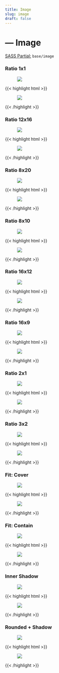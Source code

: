 ```yaml
---
title: Image
slug: image
draft: false
---
```


<!-- Header -->
<div class="styleguide__content">
  <h1>— Image</h1>
  <p><u>SASS Partial:</u> <code>base/image</code></p>

  <h3>Ratio 1x1</h3>
</div>

<!-- Result -->
<div class="styleguide__result">
  <div class="w-32">
    <figure class="image -is1x1">
        <img src="/dist/assets/img/fpo-01.jpg" class="fit-cover">
    </figure>
</div>
</div>

<!-- Markup -->
{{< highlight html  >}}
<figure class="image -is1x1">
    <img src="{$path}">
</figure>
{{< /highlight >}}



<!-- Header -->
<div class="styleguide__content">
  <h3>Ratio 12x16</h3>
</div>

<!-- Result -->
<div class="styleguide__result">
  <div class="w-32">
    <figure class="image -is12x16">
        <img src="/dist/assets/img/fpo-01.jpg" class="fit-cover">
    </figure>
</div>
</div>

<!-- Markup -->
{{< highlight html  >}}
<figure class="image -is12x16">
    <img src="{$path}">
</figure>
{{< /highlight >}}





<!-- Header -->
<div class="styleguide__content">
  <h3>Ratio 8x20</h3>
</div>

<!-- Result -->
<div class="styleguide__result">
  <div class="w-32">
    <figure class="image -is8x20">
        <img src="/dist/assets/img/fpo-01.jpg" class="fit-cover">
    </figure>
</div>
</div>

<!-- Markup -->
{{< highlight html  >}}
<figure class="image -is8x20">
    <img src="{$path}">
</figure>
{{< /highlight >}}





<!-- Header -->
<div class="styleguide__content">
  <h3>Ratio 8x10</h3>
</div>

<!-- Result -->
<div class="styleguide__result">
  <div class="w-32">
    <figure class="image -is8x10">
        <img src="/dist/assets/img/fpo-01.jpg" class="fit-cover">
    </figure>
</div>
</div>

<!-- Markup -->
{{< highlight html  >}}
<figure class="image -is8x10">
    <img src="{$path}">
</figure>
{{< /highlight >}}




<!-- Header -->
<div class="styleguide__content">
  <h3>Ratio 16x12</h3>
</div>

<!-- Result -->
<div class="styleguide__result">
  <div class="w-32">
    <figure class="image -is16x12">
        <img src="/dist/assets/img/fpo-01.jpg" class="fit-cover">
    </figure>
</div>
</div>

<!-- Markup -->
{{< highlight html  >}}
<figure class="image -is16x12">
    <img src="{$path}">
</figure>
{{< /highlight >}}



<!-- Header -->
<div class="styleguide__content">
  <h3>Ratio 16x9</h3>
</div>

<!-- Result -->
<div class="styleguide__result">
  <div class="w-32">
    <figure class="image -is16x9">
        <img src="/dist/assets/img/fpo-01.jpg" class="fit-cover">
    </figure>
</div>
</div>

<!-- Markup -->
{{< highlight html  >}}
<figure class="image -is16x9">
    <img src="{$path}">
</figure>
{{< /highlight >}}




<!-- Header -->
<div class="styleguide__content">
  <h3>Ratio 2x1</h3>
</div>

<!-- Result -->
<div class="styleguide__result">
  <div class="w-32">
    <figure class="image -is2x1">
        <img src="/dist/assets/img/fpo-01.jpg" class="fit-cover">
    </figure>
</div>
</div>

<!-- Markup -->
{{< highlight html  >}}
<figure class="image -is2x1">
    <img src="{$path}">
</figure>
{{< /highlight >}}



<!-- Header -->
<div class="styleguide__content">
  <h3>Ratio 3x2</h3>
</div>

<!-- Result -->
<div class="styleguide__result">
  <div class="w-32">
    <figure class="image -is3x2">
        <img src="/dist/assets/img/fpo-01.jpg" class="fit-cover">
    </figure>
</div>
</div>

<!-- Markup -->
{{< highlight html  >}}
<figure class="image -is3x2">
    <img src="{$path}">
</figure>
{{< /highlight >}}




<!-- Header -->
<div class="styleguide__content">
  <h3>Fit: Cover</h3>
</div>

<!-- Result -->
<div class="styleguide__result">
  <div class="w-32">
    <figure class="image -is3x2">
        <img src="/dist/assets/img/fpo-01.jpg" class="fit-cover">
    </figure>
</div>
</div>

<!-- Markup -->
{{< highlight html  >}}
<figure class="image -is3x2">
    <img src="{$path}" class="fit-cover">
</figure>
{{< /highlight >}}



<!-- Header -->
<div class="styleguide__content">
  <h3>Fit: Contain</h3>
</div>

<!-- Result -->
<div class="styleguide__result">
  <div class="w-32">
    <figure class="image -is3x2">
        <img src="/dist/assets/img/fpo-01.jpg" class="fit-contain">
    </figure>
</div>
</div>

<!-- Markup -->
{{< highlight html  >}}
<figure class="image -is3x2">
    <img src="{$path}" class="fit-contain">
</figure>
{{< /highlight >}}



<!-- Header -->
<div class="styleguide__content">
  <h3>Inner Shadow</h3>
</div>

<!-- Result -->
<div class="styleguide__result">
  <div class="w-32">
    <figure class="image -is3x2 -inner-shadow">
        <img src="/dist/assets/img/fpo-01.jpg" class="fit-cover">
    </figure>
</div>
</div>

<!-- Markup -->
{{< highlight html  >}}
<figure class="image -is3x2 -inner-shadow">
    <img src="{$path}">
</figure>
{{< /highlight >}}



<!-- Header -->
<div class="styleguide__content">
  <h3>Rounded + Shadow</h3>
</div>

<!-- Result -->
<div class="styleguide__result">
  <div class="w-32">
    <figure class="image -is3x2 -inner-shadow | rounded-full">
        <img src="/dist/assets/img/fpo-01.jpg" class="fit-cover">
    </figure>
</div>
</div>

<!-- Markup -->
{{< highlight html  >}}
<figure class="image -is3x2 -inner-shadow | rounded-full">
    <img src="{$path}">
</figure>
{{< /highlight >}}